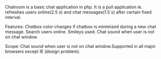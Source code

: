 Chatroom is a basic chat application in php. 
It is a pull application ie. refreshes users online(2.5 s) and chat messages(1.5 s) after certain fixed interval.

Features: 
Chatbox color changes if chatbox is minimized during a new chat message.
Search users online.
Smileys used.
Chat sound when user is not on chat window.

Scope:
Chat sound when user is not on chat window.Supported in all major browsers except IE (design problem).
